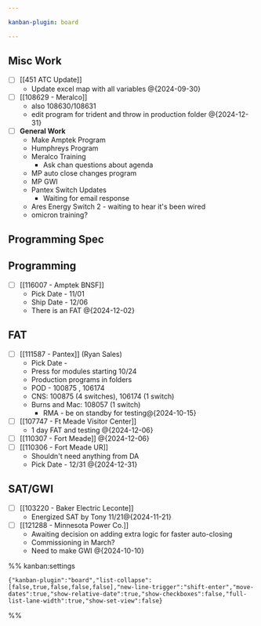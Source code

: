 ```yaml
---

kanban-plugin: board

---
```


## Misc Work

- [ ] [[451 ATC Update]]
	- Update excel map with all variables @{2024-09-30}
- [ ] [[108629 - Meralco]]
	- also 108630/108631
	- edit program for trident and throw in production folder @{2024-12-31}
- [ ] **General Work**
	- Make Amptek Program
	- Humphreys Program
	- Meralco Training
		- Ask chan questions about agenda
	- MP auto close changes program
	- MP GWI
	- Pantex Switch Updates
		- Waiting for email response
	- Ares Energy Switch 2 - waiting to hear it's been wired
	- omicron training?


## Programming Spec



## Programming

- [ ] [[116007 - Amptek BNSF]]
	- Pick Date - 11/01
	- Ship Date - 12/06
	- There is an FAT
	@{2024-12-02}


## FAT

- [ ] [[111587 - Pantex]] (Ryan Sales)
	- Pick Date - 
	- Press for modules starting 10/24
	- Production programs in folders
	- POD - 100875 , 106174
	- CNS: 100875 (4 switches), 106174 (1 switch)
	- Burns and Mac: 108057 (1 switch)
		- RMA - be on standby for testing@{2024-10-15}
- [ ] [[107747 - Ft Meade Visitor Center]]
	- 1 day FAT and testing @{2024-12-06}
- [ ] [[110307 - Fort Meade]] @{2024-12-06}
- [ ] [[110306 - Fort Meade UR]]
	- Shouldn't need anything from DA
	- Pick Date - 12/31 @{2024-12-31}


## SAT/GWI

- [ ] [[103220 - Baker Electric Leconte]]
	- Energized SAT by Tony 11/21@{2024-11-21}
- [ ] [[121288 - Minnesota Power Co.]]
	- Awaiting decision on adding extra logic for faster auto-closing
	- Commissioning in March?
	- Need to make GWI
	@{2024-10-10}




%% kanban:settings
```
{"kanban-plugin":"board","list-collapse":[false,true,false,false,false],"new-line-trigger":"shift-enter","move-dates":true,"show-relative-date":true,"show-checkboxes":false,"full-list-lane-width":true,"show-set-view":false}
```
%%